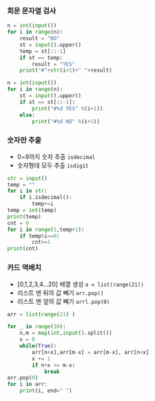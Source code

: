 ### 회문 문자열 검사

```python
n = int(input())
for i in range(n):
    result = "NO"
    st = input().upper()
    temp = st[::-1]
    if st == temp:
        result = "YES"
    print("#"+str(i+1)+" "+result)
```

```python
n = int(input())
for i in range(n):
    st = input().upper()
    if st == st[::-1]:
        print("#%d YES" %(i+1))
    else:
        print("#%d NO" %(i+1))
```

### 숫자만 추출

- 0~9까지 숫자 추출 `isdecimal`
- 숫자형태 모두 추출 `isdigit`

```python
str = input()
temp = ""
for i in str:
    if i.isdecimal():
        temp+=i
temp = int(temp)
print(temp)
cnt = 0
for i in range(1,temp+1):
    if temp%i==0:
        cnt+=1
print(cnt)
```

### 카드 역배치

- [0,1,2,3,4…20] 배열 생성 `a = list(range(21))`
- 리스트 맨 뒤의 값 뻬기 `arr.pop()`
- 리스트 맨 앞의 값 빼기 `arrl.pop(0)`

```python
arr = list(range(21) )

for _ in range(10):
    n,m = map(int,input().split())
    x = 0
    while(True):
        arr[n+x],arr[m-x] = arr[m-x], arr[n+x]
        x += 1
        if n+x >= m-x:
            break
arr.pop(0)
for i in arr:
    print(i, end=" ")
```
